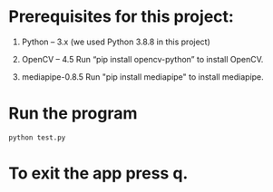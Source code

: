 # Prerequisites for this project:

1. Python – 3.x (we used Python 3.8.8 in this project)

2. OpenCV – 4.5
    Run “pip install opencv-python” to install OpenCV.

3. mediapipe-0.8.5
    Run "pip install mediapipe" to install mediapipe.


# Run the program

`python test.py`
    
# To exit the app press q.
